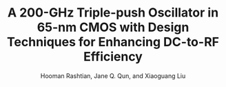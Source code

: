 ---
type: conference
title: A 200-GHz Triple-push Oscillator in 65-nm CMOS with Design Techniques for Enhancing DC-to-RF Efficiency
author: Hooman Rashtian, Jane Q. Qun, and Xiaoguang Liu
journal:
volume:
number:
year: 2016
month: Jan.
doi: 
pages:
publisher:
booktitle: IEEE Radio and Wireless Symposium (RWS)
note:
sort_key: 201601
---